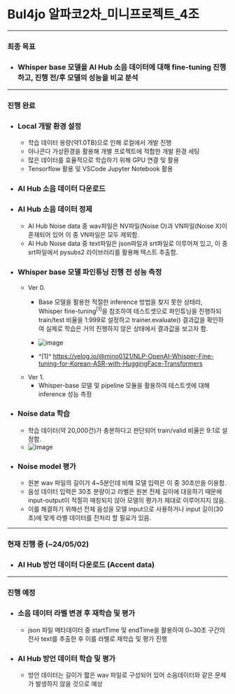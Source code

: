 # Bul4jo 알파코2차\_미니프로젝트\_4조

---

### 최종 목표

- ### Whisper base 모델을 AI Hub 소음 데이터에 대해 fine-tuning 진행하고, 진행 전/후 모델의 성능을 비교 분석

---

### 진행 완료

- ### Local 개발 환경 설정
  - 학습 데이터 용량(약1.0TB)으로 인해 로컬에서 개발 진행
  - 아나콘다 가상환경을 활용해 개별 프로젝트에 적합한 개발 환경 세팅
  - 많은 데이터를 효율적으로 학습하기 위해 GPU 연결 및 활용
  - Tensorflow 활용 및 VSCode Jupyter Notebook 활용
- ### AI Hub 소음 데이터 다운로드
- ### AI Hub 소음 데이터 정제
  - AI Hub Noise data 중 wav파일은 NV파일(Noise O)과 VN파일(Noise X)이 혼재되어 있어 이 중 VN파일은 모두 제외함.
  - AI Hub Noise data 중 text파일은 json파일과 srt파일로 이루어져 있고, 이 중 srt파일에서 pysubs2 라이브러리를 활용해 텍스트 추출함.
- ### Whisper base 모델 파인튜닝 진행 전 성능 측정
  - Ver 0.
    - Base 모델을 활용한 적절한 inference 방법을 찾지 못한 상태라, Whisper fine-tuning<sup>[1]</sup>을 참조하여 테스트셋으로 파인튜닝을 진행하되
      train/test 비율을 1:999로 설정하고 trainer.evaluate() 결과값을 확인하여 실제로 학습은 거의 진행하지 않은 상태에서 결과값을 보고자 함.
    - ![image](https://github.com/Ijjoe/Bul4jo/assets/161268753/14fa218d-7085-4360-8e93-63ea772249a4)

    - ^[1]^ https://velog.io/@mino0121/NLP-OpenAI-Whisper-Fine-tuning-for-Korean-ASR-with-HuggingFace-Transformers
  - Ver 1.
    - Whisper-base 모델 및 pipeline 모듈을 활용하여 테스트셋에 대해 inference 성능 측정
- ### Noise data 학습
  - 학습 데이터(약 20,000건)가 충분하다고 판단되어 train/valid 비율은 9:1로 설정함.
  - ![image](https://github.com/Ijjoe/Bul4jo/assets/161268753/1c7a70a5-78f1-4e3d-ad94-0672f1b3490a)
- ### Noise model 평가
  - 원본 wav 파일의 길이가 4~5분인데 비해 모델 입력은 이 중 30초만을 이용함.
  - 음성 데이터 입력은 30초 분량이고 라벨은 원본 전체 길이에 대응하기 때문에 input-output이 적절히 매칭되지 않아 모델의 평가가 제대로 이루어지지 않음. 
  - 이를 해결하기 위해선 전체 음성을 모델 input으로 사용하거나 input 길이(30초)에 맞게 라벨 데이터를 전처리 할 필요가 있음.

---

### 현재 진행 중 (~24/05/02)

- ### AI Hub 방언 데이터 다운로드 (Accent data)

---

### 진행 예정

- ### 소음 데이터 라벨 변경 후 재학습 및 평가
  - json 파일 메타데이터 중 startTime 및 endTime을 활용하여 0~30초 구간의 전사 text를 추출한 후 이를 라벨로 재학습 및 평가 진행
- ### AI Hub 방언 데이터 학습 및 평가
  - 방언 데이터는 길이가 짧은 wav 파일로 구성되어 있어 소음데이터와 같은 문제가 발생하지 않을 것으로 예상
